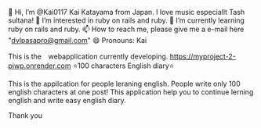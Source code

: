 👋 Hi, I’m @Kai0117 Kai Katayama from Japan. I love music especiallt Tash sultana!
 👀 I’m interested in ruby on rails and ruby.
 🌱 I’m currently learning ruby on rails and ruby.
📫 How to reach me, please give me a e-mail here "dvlpasapro@gmail.com"
 😄 Pronouns: Kai

This is the　webapplication currently developing.
https://myproject-2-piwp.onrender.com
⭐️100 characters English diary⭐️

This is the appilcation for people leraning english.
People write only 100 english characters at one post!
This application help you to continue lerning english and write easy english diary.

Thank you
